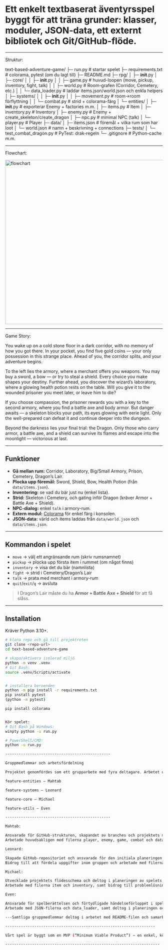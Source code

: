 # Ett enkelt textbaserat äventyrsspel byggt för att träna grunder: klasser, moduler, JSON-data, ett externt bibliotek och Git/GitHub-flöde.

-----------------------------------------------------

Struktur:

text-based-adventure-game/
├─ run.py                         # startar spelet
├─ requirements.txt               # colorama, pytest (om du lagt till)
├─ README.md
├─ rpg/
│  ├─ __init__.py
│  ├─ core/
│  │  ├─ __init__.py
│  │  ├─ game.py                 # huvud-loopen (move, pickup, inventory, fight, talk)
│  │  ├─ world.py                # Room-grafen (Corridor, Cemetery, etc.)
│  │  └─ data_loader.py          # laddar items.json/world.json och enkla helpers
│  ├─ systems/
│  │  ├─ __init__.py
│  │  ├─ movement.py             # room→room förflyttning
│  │  └─ combat.py               # strid + colorama-färg
│  └─ entities/
│     ├─ __init__.py             # exporterar Enemy + factories m.m.
│     ├─ items.py                # Item
│     ├─ inventory.py            # Inventory
│     ├─ enemy.py                # Enemy + create_skeleton/create_dragon
│     ├─ npc.py                  # minimal NPC (talk)
│     └─ player.py               # Player
├─ data/
│  ├─ items.json                 # föremål + vilka rum som har loot
│  └─ world.json                 # namn + beskrivning + connections
├─ tests/
│  └─ test_combat_dragon.py      # PyTest: drak-regeln 
└─ .gitignore                    # Python-cache m.m.

----------------------------------------------------------------------------------------------------
Flowchart:

<img width="565" height="525" alt="flowchart" src="https://github.com/user-attachments/assets/4dcf06d2-692a-4cd9-b3bd-2a884573d27a" />


--------------------------------------------------------------------------------------

Game Story:

You wake up on a cold stone floor in a dark corridor, with no memory of how you got there. In your pocket, you find five gold coins — your only possession in this strange place. Ahead of you, the corridor splits, and your adventure begins.

To the left lies the armory, where a merchant offers you weapons. You may buy a sword, a bow — or try to steal a shield. Every choice you make shapes your destiny.
Further ahead, you discover the wizard’s laboratory, where a glowing health potion rests on the table. Will you give it to the wounded prisoner you meet later, or leave him to die?

If you choose compassion, the prisoner rewards you with a key to the second armory, where you find a battle axe and body armor.
But danger awaits — a skeleton blocks your path, its eyes glowing with eerie light. Only the well-prepared can defeat it and continue deeper into the dungeon.

Beyond the darkness lies your final trial: the Dragon.
Only those who carry armor, a battle axe, and a shield can survive its flames and escape into the moonlight — victorious at last.


--------------------------------------------------------------------------------------------
## Funktioner

- **Gå mellan rum:** Corridor, Laboratory, Big/Small Armory, Prison, Cemetery, Dragon’s Lair.
- **Plocka upp föremål:** Sword, Shield, Bow, Health Potion (från `data/items.json`).
- **Inventering:** se vad du bär just nu (enkel lista).
- **Strid:** Skeleton i Cemetery, och gating inför Dragon (kräver Armor + Battle Axe + Shield).
- **NPC-dialog:** enkel `talk` i armory-rum.
- **Extern modul:** [Colorama](https://pypi.org/project/colorama/) för enkel färg i konsolen.
- **JSON-data:** värld och items laddas från `data/world.json` och `data/items.json`.


--------------------------------------------------------------------------------------------

## Kommandon i spelet

- `move` → välj ett angränsande rum (skriv rumsnamnet)
- `pickup` → plocka upp första item i rummet (om något finns)
- `inventory` → visa det du bär (namnlista)
- `fight` → strid i Cemetery/Dragon’s Lair
- `talk` → prata med merchant i armory-rum
- `quit`/`exit`/`q` → avsluta


> I Dragon’s Lair måste du ha **Armor + Battle Axe + Shield** för att få slåss.

-----------------------------------------------------------------------------------------

## Installation

Kräver Python 3.10+.

```bash
# klona repo och gå till projektroten
git clone <repo-url>
cd text-based-adventure-game

# skapa/aktivera isolerad miljö
python -m venv .venv
# Git Bash:
source .venv/Scripts/activate


# installera beroenden
python -m pip install -r requirements.txt
pip install pytest
(python -m pytest)

pip install colorama


Kör spelet:
# Git Bash på Windows:
winpty python -u run.py

# PowerShell/CMD:
python -u run.py

-----------------------------------------------

Gruppmedlemmar och arbetsfördelning

Projektet genomfördes som ett grupparbete med fyra deltagare. Arbetet organiserades via GitHub där varje medlem ansvarade för sin egen branch enligt följande:

feature-entities – Mahtab

feature-systems – Leonard

feature-core – Michael

feature-utils – Even

-----------------------------------------------

Mahtab:

Ansvarade för GitHub-strukturen, skapandet av branches och projektets mappstruktur.
Arbetade huvudsakligen med filerna player, enemy, game, combat och data_loader, samt hanterade felsökning och körning av projektet.

Leonard:

Skapade GitHub-repositoriet och ansvarade för den initiala planeringen av projektet.
Bidrog till att fördela uppgifter inom gruppen och arbetade med filerna game, movement, npc och __init__.

Michael:

Utvecklade projektets flödesschema och deltog i planeringen av spelets övergripande struktur.
Arbetade med filerna item och inventory, samt bidrog till problemlösning under utvecklingsprocessen.

Even:

Ansvarade för spelberättelsen och förtydligade händelseförloppet i spelet.
Arbetade med JSON-filerna och data_loader, samt deltog i planeringen och anpassningen av spelets innehåll.

---Samtliga gruppmedlemmar deltog i arbetet med README-filen och samarbetade aktivt med felsökning och stöd i GitHub-miljön under hela projektets gång.

-------------------------------------------------------------------

Vårt spel är byggt som en MVP (“Minimum Viable Product”) – en enkel, körbar version som visar våra viktigaste idéer: rörelse mellan rum, strid, och hantering av föremål. Det fungerar som en grund som vi kan bygga vidare på i framtiden.

---------------------------------------------------------------------




